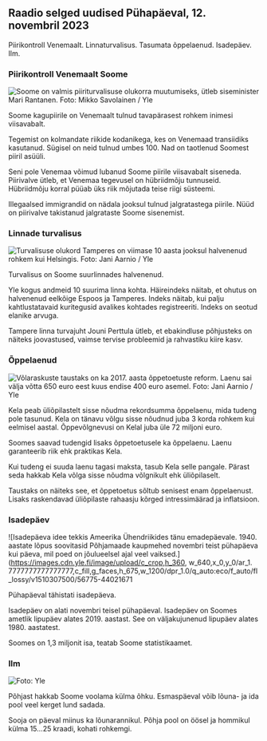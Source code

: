 ## Raadio selged uudised Pühapäeval, 12. novembril 2023

Piirikontroll Venemaalt. Linnaturvalisus. Tasumata õppelaenud. Isadepäev. Ilm.

### Piirikontroll Venemaalt Soome

![Soome on valmis piiriturvalisuse olukorra muutumiseks, ütleb siseminister Mari Rantanen. Foto: Mikko Savolainen / Yle](https://images.cdn.yle.fi/image/upload/c_crop,h_2720,w_4836,x_0,y_450/ar_1.7777777777777777,c_fill,g_faces,h_675./d_pr1201,0/dq_auto:eco/f_auto/fl_lossy/v1695988171/39-11790926516b884859ee)

Soome kagupiirile on Venemaalt tulnud tavapärasest rohkem inimesi viisavabalt.

Tegemist on kolmandate riikide kodanikega, kes on Venemaad transiidiks kasutanud. Sügisel on neid tulnud umbes 100. Nad on taotlenud Soomest piiril asüüli.

Seni pole Venemaa võimud lubanud Soome piirile viisavabalt siseneda. Piirivalve ütleb, et Venemaa tegevusel on hübriidmõju tunnuseid. Hübriidmõju korral püüab üks riik mõjutada teise riigi süsteemi.

Illegaalsed immigrandid on nädala jooksul tulnud jalgratastega piirile. Nüüd on piirivalve takistanud jalgrataste Soome sisenemist.

### Linnade turvalisus

![Turvalisuse olukord Tamperes on viimase 10 aasta jooksul halvenenud rohkem kui Helsingis. Foto: Jani Aarnio / Yle](https://images.cdn.yle.fi/image/upload/c_crop,h_2687,w_4777,x_1,y_258/ar_1.7777777777777777,c_fill,g_faces,h_1210,/w_prdq_auto:eco/f_auto/fl_lossy/v1699517677/39-1197321654a95de6dbe7)

Turvalisus on Soome suurlinnades halvenenud.

Yle kogus andmeid 10 suurima linna kohta. Häireindeks näitab, et ohutus on halvenenud eelkõige Espoos ja Tamperes. Indeks näitab, kui palju kahtlustatavaid kuritegusid avalikes kohtades registreeriti. Indeks on seotud elanike arvuga.

Tampere linna turvajuht Jouni Perttula ütleb, et ebakindluse põhjusteks on näiteks joovastused, vaimse tervise probleemid ja rahvastiku kiire kasv.

### Õppelaenud

![Võlaraskuste taustaks on ka 2017. aasta õppetoetuste reform. Laenu sai välja võtta 650 euro eest kuus endise 400 euro asemel. Foto: Jani Aarnio / Yle](https://images.cdn.yle.fi/image/upload/c_crop,h_3078,w_5472,x_0,y_557/ar_1.7777777777777777,c_fill,g_faces,h_1210,/w_prdq_auto:eco/f_auto/fl_lossy/v1694583672/39-1171262650149d3dfd0c)

Kela peab üliõpilastelt sisse nõudma rekordsumma õppelaenu, mida tudeng pole tasunud. Kela on tänavu võlgu sisse nõudnud juba 3 korda rohkem kui eelmisel aastal. Õppevõlgnevusi on Kelal juba üle 72 miljoni euro.

Soomes saavad tudengid lisaks õppetoetusele ka õppelaenu. Laenu garanteerib riik ehk praktikas Kela.

Kui tudeng ei suuda laenu tagasi maksta, tasub Kela selle pangale. Pärast seda hakkab Kela võlga sisse nõudma võlgnikult ehk üliõpilaselt.

Taustaks on näiteks see, et õppetoetus sõltub senisest enam õppelaenust. Lisaks raskendavad üliõpilaste rahaasju kõrged intressimäärad ja inflatsioon.

### Isadepäev

![Isadepäeva idee tekkis Ameerika Ühendriikides tänu emadepäevale. 1940. aastate lõpus soovitasid Põhjamaade kaupmehed novembri teist pühapäeva kui päeva, mil poed on jõulueelsel ajal veel vaiksed.](https://images.cdn.yle.fi/image/upload/c_crop,h_360, w_640,x_0,y_0/ar_1. 7777777777777777,c_fill,g_faces,h_675,w_1200/dpr_1.0/q_auto:eco/f_auto/fl_lossy/v1510307500/56775-44021671

Pühapäeval tähistati isadepäeva.

Isadepäev on alati novembri teisel pühapäeval. Isadepäev on Soomes ametlik lipupäev alates 2019. aastast. See on väljakujunenud lipupäev alates 1980. aastatest.

Soomes on 1,3 miljonit isa, teatab Soome statistikaamet.

### Ilm

![ Foto: Yle](https://images.cdn.yle.fi/image/upload/c_crop,h_1080,w_1919,x_0,y_0/ar_1.7777777777777777,c_fill,g_faces,h_675/d_prq_1200/d_prq_120.:eco/f_auto/fl_lossy/v1699803736/39-11995176550f22164d93)

Põhjast hakkab Soome voolama külma õhku. Esmaspäeval võib lõuna- ja ida pool veel kerget lund sadada.

Sooja on päeval miinus ka lõunarannikul. Põhja pool on öösel ja hommikul külma 15\...25 kraadi, kohati rohkemgi.